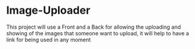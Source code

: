 # Image-Uploader
This project will use a Front and a Back for allowing the uploading and showing of the images that someone want to upload, it will help to have a link for being used in any moment
